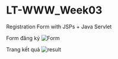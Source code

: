 # LT-WWW_Week03
Registration Form with JSPs + Java Servlet

Form đăng ký
![Form](https://github.com/user-attachments/assets/a761328b-cf4a-4853-9212-0fc61a562930)


Trang kết quả
![result](https://github.com/user-attachments/assets/a3eb02bf-8a0e-48bd-aee4-e60ef63c2a8a)
